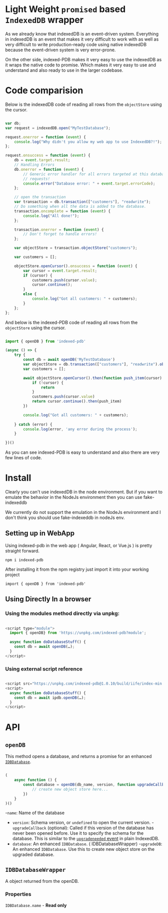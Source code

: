 # Light Weight `promised` based `IndexedDB` wrapper

As we already know that indexedDB is an event-driven system. Everything in indexedDB is an event that makes it very difficult to work with as well as very difficult to write production-ready code using native indexedDB because the event-driven system is very error-prone.

On the other side, indexed-PDB makes it very easy to use the indexedDB as it wraps the native code to promise. Which makes it very easy to use and understand and also ready to use in the larger codebase.

# Code comparision
Below is the indexedDB code of reading all rows from the `objectStore` using the cursor.
```js

var db;
var request = indexedDB.open("MyTestDatabase");

request.onerror = function (event) {
    console.log("Why didn't you allow my web app to use IndexedDB?!");
};

request.onsuccess = function (event) {
    db = event.target.result;
    // Handling Errors
    db.onerror = function (event) {
        // Generic error handler for all errors targeted at this database's
        // requests!
        console.error("Database error: " + event.target.errorCode);
    };

    // open the transaction
    var transaction = db.transaction(["customers"], "readwrite");
    // Do something when all the data is added to the database.
    transaction.oncomplete = function (event) {
        console.log("All done!");
    };

    transaction.onerror = function (event) {
        // Don't forget to handle errors!
    };

    var objectStore = transaction.objectStore("customers");

    var customers = [];

    objectStore.openCursor().onsuccess = function (event) {
        var cursor = event.target.result;
        if (cursor) {
            customers.push(cursor.value);
            cursor.continue();
        }
        else {
            console.log("Got all customers: " + customers);
        }
    };
};

```

And below is the indexed-PDB code of reading all rows from the `objectStore` using the cursor.

```js

import { openDB } from 'indexed-pdb'

(async () => {
    try {
        const db = await openDB('MyTestDatabase')
        var objectStore = db.transaction(["customers"], "readwrite").objectStore("customers");
        var customers = [];

        await objectStore.openCursor().then(function push_item(cursor) {
            if (!cursor) {
                return
            }
            customers.push(cursor.value)
            return cursor.continue().then(push_item)
        })

        console.log("Got all customers: " + customers);
        
    } catch (error) {
        console.log(error, 'any error during the process');
    }

})()

```
As you can see indexed-PDB is easy to understand and also there are very few lines of code.

# Install

Clearly you can't use indexedDB in the node environment. But if you want to emulate the behavior in the NodeJs environment then you can use fake-indexeddb

We currently do not support the emulation in the NodeJs environment and I don't think you should use fake-indexeddb in nodeJs env.

## Setting up in WebApp

Using indexed-pdb in the web app ( Angular, React, or Vue.js ) is pretty straight forward.

`npm i indexed-pdb`

After installing it from the npm registry just import it into your working project

`import { openDB } from 'indexed-pdb'`

## Using Directly In a browser

### Using the modules method directly via unpkg:
```js

<script type="module">
  import { openDB} from 'https://unpkg.com/indexed-pdb?module';

  async function doDatabaseStuff() {
    const db = await openDB(…);
  }
</script>

```

### Using external script reference

```js

<script src="https://unpkg.com/indexed-pdb@1.0.10/build/iife/index-min.js"></script>
<script>
  async function doDatabaseStuff() {
    const db = await ipdb.openDB(…);
  }
</script>

```

# API

## `openDB`

This method opens a database, and returns a promise for an enhanced [`IDBDatabase`](https://w3c.github.io/IndexedDB/#database-interface).

```js

(
    async function () {
        const database = openDB(db_name, version, function upgradeCallback (upgradeDB) {
            // create new object store here...
        })
    }
)()

```

-`name`: Name of the database 
- `version`: Schema version, or `undefined` to open the current version.
-`upgradeCallback` (optional): Called if this version of the database has never been opened before. Use it to specify the schema for the database. This is similar to the [`upgradeneeded` event](https://developer.mozilla.org/en-US/docs/Web/API/IDBOpenDBRequest/upgradeneeded_event) in plain IndexedDB.
- `database`: An enhanced `IDBDatabase`. ( IDBDatabaseWrapper)
-`upgradeDB`: An enhanced `IDBDatabase`. Use this to create new object store on the upgraded database.

## `IDBDatabaseWrapper`

A object returned from the openDB.

### Properties
`IDBDatabase.name` - **Read only**





